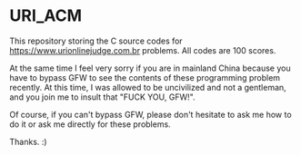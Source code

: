 # URI_ACM

This repository storing the C source codes for https://www.urionlinejudge.com.br
problems. All codes are 100 scores.

At the same time I feel very sorry if you are in mainland China because you have to bypass
GFW to see the contents of these programming problem recently. At this time, I was allowed to be
uncivilized and not a gentleman, and you join me to insult that "FUCK YOU, GFW!".

Of course, if you can't bypass GFW, please don't hesitate to ask me how to do it or ask me
directly for these problems.

Thanks. :)
